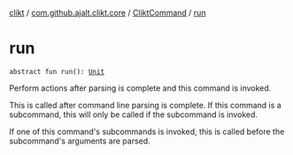 [clikt](../../index.md) / [com.github.ajalt.clikt.core](../index.md) / [CliktCommand](index.md) / [run](./run.md)

# run

`abstract fun run(): `[`Unit`](https://kotlinlang.org/api/latest/jvm/stdlib/kotlin/-unit/index.html)

Perform actions after parsing is complete and this command is invoked.

This is called after command line parsing is complete. If this command is a subcommand, this will only
be called if the subcommand is invoked.

If one of this command's subcommands is invoked, this is called before the subcommand's arguments are
parsed.

